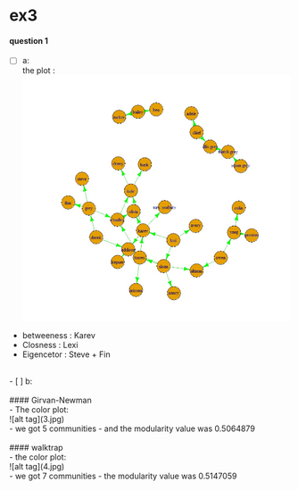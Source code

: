 # ex3
#### question 1
- [ ] a: <br>
the plot :<br>
![alt tag](EX3.jpg)<br>
- betweeness :  Karev<br>
- Closness : Lexi<br>
- Eigencetor : Steve + Fin<br>
<br>
- [ ] b:<br>
<br>
#### Girvan-Newman
<br>
- The color plot:<br>
![alt tag](3.jpg)<br>
- we got 5 communities
- and the modularity value was 0.5064879<br>
<br>
#### walktrap
<br>
- the color plot:<br>
![alt tag](4.jpg)<br>
- we got 7 communities
- the modularity value was 0.5147059<br>
